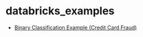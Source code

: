 # databricks_examples

- [Binary Classification Example (Credit Card Fraud)]([docs/CONTRIBUTING.md](https://databricks-prod-cloudfront.cloud.databricks.com/public/4027ec902e239c93eaaa8714f173bcfc/4501560535971885/2797154278669455/2411384373532000/latest.html))
